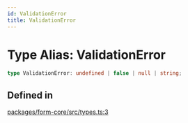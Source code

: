 ```yaml
---
id: ValidationError
title: ValidationError
---
```


# Type Alias: ValidationError

```ts
type ValidationError: undefined | false | null | string;
```

## Defined in

[packages/form-core/src/types.ts:3](https://github.com/TanStack/Formblob/main/packages/form-core/src/types.ts#L3)

